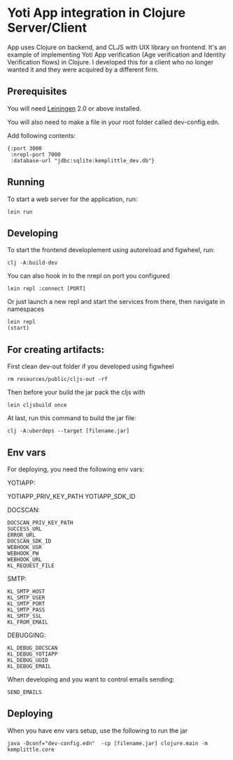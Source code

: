 # Yoti App integration in Clojure Server/Client

App uses Clojure on backend, and CLJS with UIX library on frontend. It's an example of implementing Yoti App verification (Age verification and Identity Verification flows) in Clojure. I developed this for a client who no longer wanted it and they were acquired by a different firm.

## Prerequisites

You will need [Leiningen][1] 2.0 or above installed.

[1]: https://github.com/technomancy/leiningen

You will also need to make a file in your root folder called dev-config.edn.

Add following contents:

```
{:port 3000
 :nrepl-port 7000
 :database-url "jdbc:sqlite:kemplittle_dev.db"}
```


## Running

To start a web server for the application, run:

    lein run

## Developing

To start the frontend developlement using autoreload and figwheel, run:

    clj -A:build-dev

You can also hook in to the nrepl on port you configured

    lein repl :connect [PORT]

Or just launch a new repl and start the services from there, then navigate in namespaces

    lein repl
    (start)

## For creating artifacts:

First clean dev-out folder if you developed using figwheel

    rm resources/public/cljs-out -rf

Then before your build the jar pack the cljs with

    lein cljsbuild once

At last, run this command to build the jar file:

    clj -A:uberdeps --target [filename.jar]

## Env vars

For deploying, you need the following env vars:

YOTIAPP:

YOTIAPP_PRIV_KEY_PATH
YOTIAPP_SDK_ID

DOCSCAN:

    DOCSCAN_PRIV_KEY_PATH
    SUCCESS_URL
    ERROR_URL
    DOCSCAN_SDK_ID
    WEBHOOK_USR
    WEBHOOK_PW
    WEBHOOK_URL
    KL_REQUEST_FILE

SMTP:

    KL_SMTP_HOST
    KL_SMTP_USER
    KL_SMTP_PORT
    KL_SMTP_PASS
    KL_SMTP_SSL
    KL_FROM_EMAIL

DEBUGGING:

    KL_DEBUG_DOCSCAN
    KL_DEBUG_YOTIAPP
    KL_DEBUG_UUID
    KL_DEBUG_EMAIL

When developing and you want to control emails sending:

    SEND_EMAILS


## Deploying

When you have env vars setup, use the following to run the jar

    java -Dconf="dev-config.edn"  -cp [filename.jar] clojure.main -m kemplittle.core
